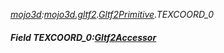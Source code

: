 _[mojo3d](../../modules/mojo3d/mojo3d-module.md):[mojo3d.gltf2](../../modules/mojo3d/mojo3d-gltf2.md).[Gltf2Primitive](../../modules/mojo3d/mojo3d-gltf2-gltf2primitive.md).TEXCOORD\_0_
##### Field TEXCOORD\_0:[Gltf2Accessor](../../modules/mojo3d/mojo3d-gltf2-gltf2accessor.md)
